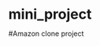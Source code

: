 # mini_project
#Amazon clone project
<!DOCTYPE html>
<html lang="en">

<head>
    <meta charset="UTF-8">
    <meta name="viewport" content="width=device-width, initial-scale=1.0">
    <title>Amazon Clone</title>
    <style>
        * {
            margin: 0;
            padding: 0;
            box-sizing: border-box;
        }

        body {
            font-family: Arial, sans-serif;
            background-color: #EAEDED;
        }

        header {
            background-color: #131921;
            color: white;
            padding: 10px 0;
            display: flex;
            justify-content: space-between;
            align-items: center;
        }

        .logo {
            margin-left: 20px;
        }

        .logo img {
            width: 100px;
        }

        .search-bar {
            display: flex;
            flex: 1;
            justify-content: center;
        }

        .search-bar input {
            width: 60%;
            padding: 10px;
            border: none;
            border-radius: 4px;
        }

        .search-bar button {
            padding: 10px;
            background-color: #febd69;
            border: none;
            border-radius: 0 4px 4px 0;
        }

        .nav-links {
            display: flex;
            margin-right: 20px;
        }

        .nav-links a {
            color: white;
            margin-left: 20px;
            text-decoration: none;
        }

        .banner {
            width: 100%;
            height: 300px;
            background-image: url('https://via.placeholder.com/1500x300');
            background-position: center;
            background-size: cover;
            margin: 20px 0;
        }

        .products {
            display: flex;
            justify-content: space-evenly;
            margin: 20px 0;
            flex-wrap: wrap;
        }

        .product {
            background-color: white;
            padding: 20px;
            border-radius: 5px;
            width: 250px;
            margin: 10px;
            text-align: center;
            box-shadow: 0 2px 5px rgba(0, 0, 0, 0.1);
        }

        .product img {
            width: 100%;
            height: 200px;
            object-fit: contain;
            margin-bottom: 15px;
        }

        .product-logo {
            width: 50px;
            height: auto;
            margin-bottom: 10px;
        }

        .product-title {
            font-size: 18px;
            margin-bottom: 10px;
        }

        .product-price {
            color: #b12704;
            margin-bottom: 10px;
        }

        footer {
            background-color: #131921;
            color: white;
            padding: 20px;
            text-align: center;
        }

        footer p {
            margin: 5px 0;
        }

        @media screen and (max-width: 768px) {
            .search-bar input {
                width: 80%;
            }

            .products {
                flex-direction: column;
                align-items: center;
            }
        }
    </style>
</head>

<body>
    <header>
        <div class="logo">
            <img src="https://upload.wikimedia.org/wikipedia/commons/a/a9/Amazon_logo.svg" alt="Amazon Logo">
        </div>
        <div class="search-bar">
            <input type="text" placeholder="Search products...">
            <button>Search</button>
        </div>
        <div class="nav-links">
            <a href="#">Sign In</a>
            <a href="#">Orders</a>
            <a href="#">Cart</a>
        </div>
    </header>

    <section class="banner"></section>

    <section class="products">
        <div class="product">
            <img src="https://via.placeholder.com/200" alt="Product 1">
            <img src="https://via.placeholder.com/50" class="product-logo" alt="Product 1 Logo">
            <h3 class="product-title">Product 1</h3>
            <p class="product-price">$49.99</p>
            <p>Some description of product 1.</p>
        </div>
        <div class="product">
            <img src="https://via.placeholder.com/200" alt="Product 2">
            <img src="https://via.placeholder.com/50" class="product-logo" alt="Product 2 Logo">
            <h3 class="product-title">Product 2</h3>
            <p class="product-price">$99.99</p>
            <p>Some description of product 2.</p>
        </div>
        <div class="product">
            <img src="https://via.placeholder.com/200" alt="Product 3">
            <img src="https://via.placeholder.com/50" class="product-logo" alt="Product 3 Logo">
            <h3 class="product-title">Product 3</h3>
            <p class="product-price">$149.99</p>
            <p>Some description of product 3.</p>
        </div>
    </section>

    <footer>
        <p>Amazon Clone | Created by You</p>
        <p>&copy; 2024 All rights reserved</p>
    </footer>
</body>

</html>
